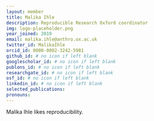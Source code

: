 ```yaml
---
layout: member
title: Malika Ihle
description: Reproducible Research Oxford coordinator
img: logo-placeholder.png
year_joined: 2019
email: malika.ihle@anthro.ox.ac.uk
twitter_id: MalikaIhle
orcid_id: 0000-0002-3242-5981
github_id: # no icon if left blank
googlescholar_id: # no icon if left blank
publons_id: # no icon if left blank
researchgate_id: # no icon if left blank
osf_id: # no icon if left blank
linkedin_id: # no icon if left blank
selected_publications:  
pronouns: 
---
```


Malika Ihle likes reproducibility.
